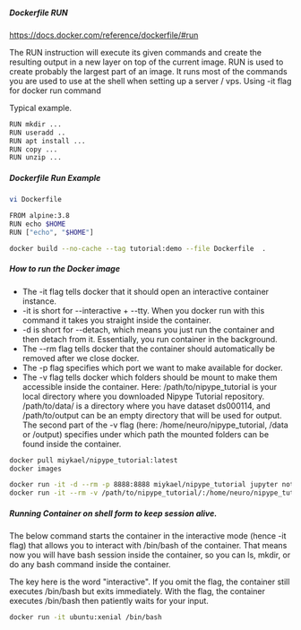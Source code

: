 #####  Dockerfile RUN
https://docs.docker.com/reference/dockerfile/#run

The RUN instruction will execute its given commands and create the resulting output in a new layer on top of the current image.
RUN is used to create probably the largest part of an image. It runs most of the commands you are used to use at the shell when setting up a server / vps.
Using -it flag for docker run command

Typical example.
``````sh
RUN mkdir ...
RUN useradd ..
RUN apt install ...
RUN copy ...
RUN unzip ...

``````
#####  Dockerfile Run Example

``````sh
vi Dockerfile

FROM alpine:3.8
RUN echo $HOME
RUN ["echo", "$HOME"]

docker build --no-cache --tag tutorial:demo --file Dockerfile  .

``````
#####  How to run the Docker image
- The -it flag tells docker that it should open an interactive container instance.
- -it is short for --interactive + --tty. When you docker run with this command it takes you straight inside the container.
- -d is short for --detach, which means you just run the container and then detach from it. Essentially, you run container in the background.
- The --rm flag tells docker that the container should automatically be removed after we close docker.
- The -p flag specifies which port we want to make available for docker.
- The -v flag tells docker which folders should be mount to make them accessible inside the container. Here: /path/to/nipype_tutorial is your local directory where you downloaded Nipype Tutorial repository. /path/to/data/ is a directory where you have dataset ds000114, and /path/to/output can be an empty directory that will be used for output. The second part of the -v flag (here: /home/neuro/nipype_tutorial, /data or /output) specifies under which path the mounted folders can be found inside the container.
``````sh
docker pull miykael/nipype_tutorial:latest
docker images

docker run -it -d --rm -p 8888:8888 miykael/nipype_tutorial jupyter notebook
docker run -it --rm -v /path/to/nipype_tutorial/:/home/neuro/nipype_tutorial -v /path/to/data/:/data -v /path/to/output/:/output -p 8888:8888 miykael/nipype_tutorial jupyter notebook

``````

##### Running Container on shell form to keep session alive.
The below command starts the container in the interactive mode (hence -it flag) that allows you to interact with /bin/bash of the container. That means now you will have bash session inside the container, so you can ls, mkdir, or do any bash command inside the container.

The key here is the word "interactive". If you omit the flag, the container still executes /bin/bash but exits immediately. With the flag, the container executes /bin/bash then patiently waits for your input.
``````sh
docker run -it ubuntu:xenial /bin/bash

``````
